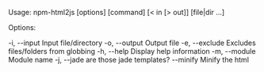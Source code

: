 Usage: npm-html2js [options] [command] [< in [> out]]
              [file|dir ...]

Options:

  -i, --input             Input file/directory
  -o, --output            Output file
  -e, --exclude           Excludes files/folders from globbing
  -h, --help              Display help information
  -m, --module            Module name
  -j, --jade              are those jade templates?
  --minify                Minify the html
